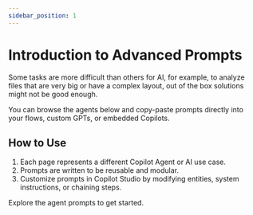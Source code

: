 ```yaml
---
sidebar_position: 1
---
```


# Introduction to Advanced Prompts

Some tasks are more difficult than others for AI, for example, to analyze files that are very big or have a complex layout, out of the box solutions might not be good enough.

You can browse the agents below and copy-paste prompts directly into your flows, custom GPTs, or embedded Copilots.

## How to Use

1. Each page represents a different Copilot Agent or AI use case.
2. Prompts are written to be reusable and modular.
3. Customize prompts in Copilot Studio by modifying entities, system instructions, or chaining steps.

Explore the agent prompts to get started.
